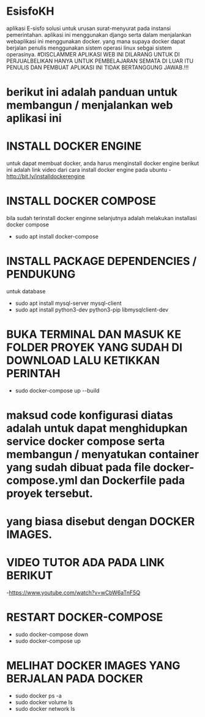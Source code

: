 # EsisfoKH
aplikasi E-sisfo solusi untuk urusan surat-menyurat pada instansi pemerintahan. aplikasi ini  menggunakan django serta dalam menjalankan webaplikasi ini menggunakan docker.
yang mana supaya docker dapat berjalan penulis menggunakan sistem operasi linux sebgai sistem operasinya.
#DISCLAMMER APLIKASI WEB INI DILARANG UNTUK DI PERJUALBELIKAN HANYA UNTUK PEMBELAJARAN SEMATA DI LUAR ITU PENULIS DAN PEMBUAT APLIKASI INI TIDAK BERTANGGUNG JAWAB.!!!

# berikut ini adalah panduan untuk membangun / menjalankan web aplikasi ini

# INSTALL DOCKER ENGINE 
untuk dapat membuat docker, anda harus menginstall docker engine berikut ini adalah link video dari cara install docker engine pada ubuntu
-http://bit.ly/installdockerengine

# INSTALL DOCKER COMPOSE
bila sudah terinstall docker enginne selanjutnya adalah melakukan installasi docker compose
- sudo apt install docker-compose

# INSTALL PACKAGE DEPENDENCIES / PENDUKUNG 
untuk database
- sudo apt install mysql-server mysql-client
- sudo apt install python3-dev python3-pip libmysqlclient-dev

# BUKA TERMINAL DAN MASUK KE FOLDER PROYEK YANG SUDAH DI DOWNLOAD LALU KETIKKAN PERINTAH 
- sudo docker-compose up --build
# maksud code konfigurasi diatas adalah untuk dapat menghidupkan service docker compose serta membangun / menyatukan container yang sudah dibuat pada file docker-compose.yml dan Dockerfile pada proyek tersebut.
# yang biasa disebut dengan DOCKER IMAGES.
# VIDEO TUTOR ADA PADA LINK BERIKUT
-https://www.youtube.com/watch?v=wCbW6aTnF5Q
# RESTART DOCKER-COMPOSE
- sudo docker-compose down
- sudo docker-compose up
# MELIHAT DOCKER IMAGES YANG BERJALAN PADA DOCKER 
- sudo docker ps -a
- sudo docker volume ls
- sudo docker network ls
